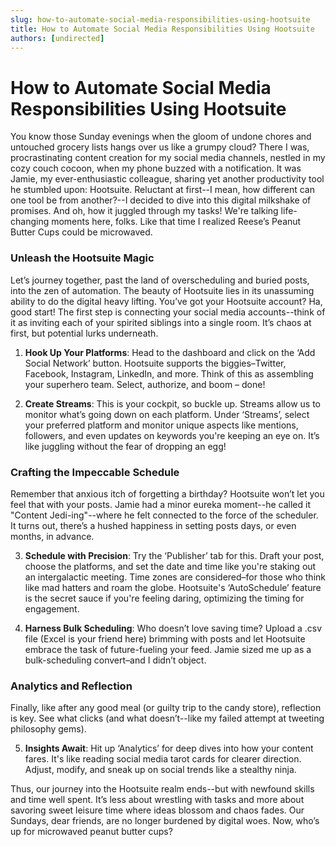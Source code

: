 ```yaml
---
slug: how-to-automate-social-media-responsibilities-using-hootsuite
title: How to Automate Social Media Responsibilities Using Hootsuite
authors: [undirected]
---
```



# How to Automate Social Media Responsibilities Using Hootsuite

You know those Sunday evenings when the gloom of undone chores and untouched grocery lists hangs over us like a grumpy cloud? There I was, procrastinating content creation for my social media channels, nestled in my cozy couch cocoon, when my phone buzzed with a notification. It was Jamie, my ever-enthusiastic colleague, sharing yet another productivity tool he stumbled upon: Hootsuite. Reluctant at first--I mean, how different can one tool be from another?--I decided to dive into this digital milkshake of promises. And oh, how it juggled through my tasks! We're talking life-changing moments here, folks. Like that time I realized Reese’s Peanut Butter Cups could be microwaved. 

### Unleash the Hootsuite Magic

Let’s journey together, past the land of overscheduling and buried posts, into the zen of automation. The beauty of Hootsuite lies in its unassuming ability to do the digital heavy lifting. You’ve got your Hootsuite account? Ha, good start! The first step is connecting your social media accounts--think of it as inviting each of your spirited siblings into a single room. It’s chaos at first, but potential lurks underneath.

1. **Hook Up Your Platforms**: Head to the dashboard and click on the ‘Add Social Network’ button. Hootsuite supports the biggies–Twitter, Facebook, Instagram, LinkedIn, and more. Think of this as assembling your superhero team. Select, authorize, and boom – done!
   
2. **Create Streams**: This is your cockpit, so buckle up. Streams allow us to monitor what’s going down on each platform. Under ‘Streams’, select your preferred platform and monitor unique aspects like mentions, followers, and even updates on keywords you're keeping an eye on. It’s like juggling without the fear of dropping an egg!

### Crafting the Impeccable Schedule

Remember that anxious itch of forgetting a birthday? Hootsuite won’t let you feel that with your posts. Jamie had a minor eureka moment--he called it "Content Jedi-ing"--where he felt connected to the force of the scheduler. It turns out, there’s a hushed happiness in setting posts days, or even months, in advance.

3. **Schedule with Precision**: Try the ‘Publisher’ tab for this. Draft your post, choose the platforms, and set the date and time like you're staking out an intergalactic meeting. Time zones are considered–for those who think like mad hatters and roam the globe. Hootsuite's ‘AutoSchedule’ feature is the secret sauce if you're feeling daring, optimizing the timing for engagement.

4. **Harness Bulk Scheduling**: Who doesn’t love saving time? Upload a .csv file (Excel is your friend here) brimming with posts and let Hootsuite embrace the task of future-fueling your feed. Jamie sized me up as a bulk-scheduling convert–and I didn’t object.

### Analytics and Reflection

Finally, like after any good meal (or guilty trip to the candy store), reflection is key. See what clicks (and what doesn’t--like my failed attempt at tweeting philosophy gems).

5. **Insights Await**: Hit up ‘Analytics’ for deep dives into how your content fares. It's like reading social media tarot cards for clearer direction. Adjust, modify, and sneak up on social trends like a stealthy ninja.

Thus, our journey into the Hootsuite realm ends--but with newfound skills and time well spent. It’s less about wrestling with tasks and more about savoring sweet leisure time where ideas blossom and chaos fades. Our Sundays, dear friends, are no longer burdened by digital woes. Now, who’s up for microwaved peanut butter cups?
